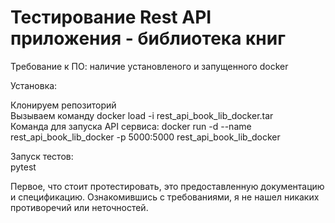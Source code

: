 Тестирование Rest API приложения - библиотека книг
========================

Требование к ПО: наличие установленого и запущенного docker 

Установка:  

Клонируем репозиторий  
Вызываем команду docker load -i rest_api_book_lib_docker.tar  
Команда для запуска API сервиса: docker run -d --name rest_api_book_lib_docker -p 5000:5000 rest_api_book_lib_docker  

Запуск тестов:  
pytest

Первое, что стоит протестировать, это предоставленную документацию и спецификацию. Ознакомившись с требованиями, я не нашел никаких противоречий или неточностей.  

